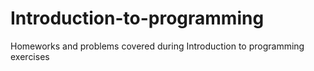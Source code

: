 # Introduction-to-programming
Homeworks and problems covered during Introduction to programming exercises
